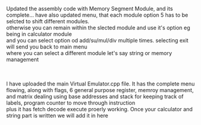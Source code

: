 Updated the assembly code with Memory Segment Module, and its complete...
have also updated menu, that each module option 5 has to be selcted to shift different modules. <br>
otherwise you can remain within the slected module and use it's option eg being in calculator module<br>
and you can select option od add/su/mul/div multiple times. selecting exit will send you back to main menu<br>
where you can select a different module let's say string or memory management


<br><br>
I have uploaded the main Virtual Emulator.cpp file.
It has the complete menu flowing, along with flags, 6 general purpose register, memroy management,<br>
and matrix dealing using base addresses and stack for keeping track of labels, program counter to move through instruction<br>
plus it has fetch decode execute proerly working. Once your calculator and string part is written we will add it in here<br>
